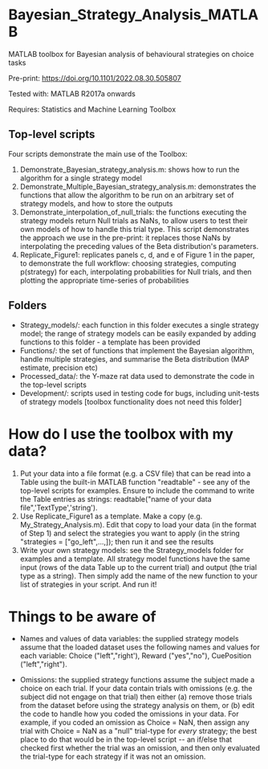 # Bayesian_Strategy_Analysis_MATLAB
MATLAB toolbox for Bayesian analysis of behavioural strategies on choice tasks

Pre-print: https://doi.org/10.1101/2022.08.30.505807

Tested with: MATLAB R2017a onwards

Requires: Statistics and Machine Learning Toolbox

## Top-level scripts
Four scripts demonstrate the main use of the Toolbox:
1. Demonstrate_Bayesian_strategy_analysis.m: shows how to run the algorithm for a single strategy model  
2. Demonstrate_Multiple_Bayesian_strategy_analysis.m: demonstrates the functions that allow the algorithm to be run on an arbitrary set of strategy models, and how to store the outputs
3. Demonstrate_interpolation_of_null_trials: the functions executing the strategy models return Null trials as NaNs, to allow users to test their own models of how to handle this trial type. This script demonstrates the approach we use in the pre-print: it replaces those NaNs by interpolating the preceding values of the Beta distribution's parameters.
4. Replicate_Figure1: replicates panels c, d, and e of Figure 1 in the paper, to demonstrate the full workflow: choosing strategies, computing p(strategy) for each, interpolating probabilities for Null trials, and then plotting the appropriate time-series of probabilities


## Folders
- Strategy_models/: each function in this folder executes a single strategy model; the range of strategy models can be easily expanded by adding functions to this folder - a template has been provided
- Functions/: the set of functions that implement the Bayesian algorithm, handle multiple strategies, and summarise the Beta distribution (MAP estimate, precision etc)
- Processed_data/: the Y-maze rat data used to demonstrate the code in the top-level scripts
- Development/: scripts used in testing code for bugs, including unit-tests of strategy models [toolbox functionality does not need this folder]

# How do I use the toolbox with my data?
1. Put your data into a file format (e.g. a CSV file) that can be read into a Table using the built-in MATLAB function "readtable" - see any of the top-level scripts for examples. Ensure to include the command to write the Table entries as strings: readtable("name of your data file",'TextType','string'). 
2. Use Replicate_Figure1 as a template. Make a copy (e.g. My_Strategy_Analysis.m). Edit that copy to load your data (in the format of Step 1) and select the strategies you want to apply (in the string "strategies = ["go_left",...,]); then run it and see the results
3. Write your own strategy models: see the Strategy_models folder for examples and a template. All strategy model functions have the same input (rows of the data Table up to the current trial) and output (the trial type as a string). Then simply add the name of the new function to your list of strategies in your script. And run it!

# Things to be aware of
- Names and values of data variables: the supplied strategy models assume that the loaded dataset uses the following names and values for each variable: Choice ("left","right'), Reward ("yes","no"), CuePosition ("left","right"). 

- Omissions: the supplied strategy functions assume the subject made a choice on each trial. If your data contain trials with omissions (e.g. the subject did not engage on that trial) then either (a) remove those trials from the dataset before using the strategy analysis on them, or (b) edit the code to handle how you coded the omissions in your data. For example, if you coded an omission as Choice = NaN, then assign any trial with Choice = NaN as a "null" trial-type for *every* strategy; the best place to do that would be in the top-level script -- an if/else that checked first whether the trial was an omission, and then only evaluated the trial-type for each strategy if it was not an omission.


